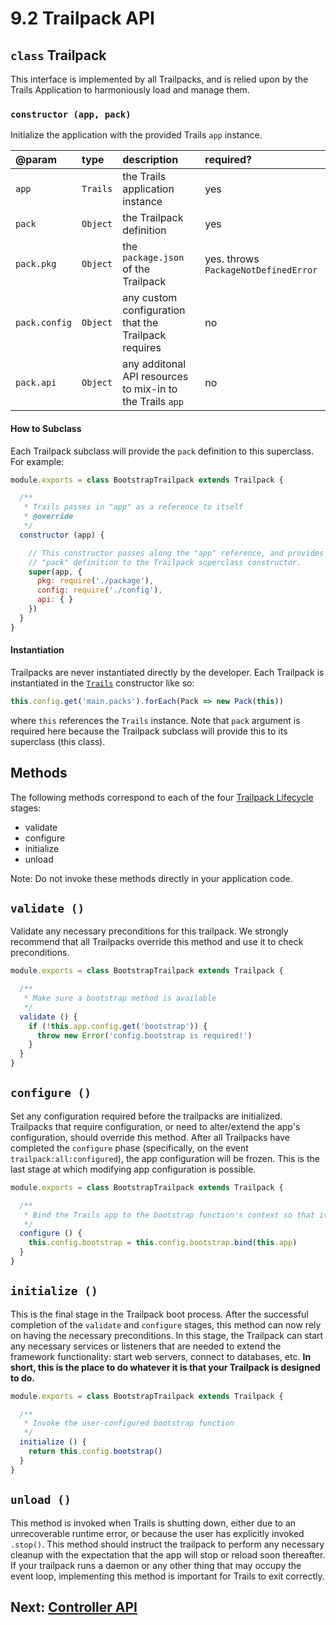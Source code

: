 # 9.2 Trailpack API

## `class` Trailpack

This interface is implemented by all Trailpacks, and is relied upon by the Trails Application to harmoniously load and manage them.

### `constructor (app, pack)`

Initialize the application with the provided Trails `app` instance.

| @param | type | description | required? |
|:---|:---|:---|:---|
| `app` | `Trails` | the Trails application instance | yes |
| `pack` | `Object` | the Trailpack definition | yes |
| `pack.pkg` | `Object` | the `package.json` of the Trailpack | yes. throws `PackageNotDefinedError` |
| `pack.config` | `Object` | any custom configuration that the Trailpack requires | no |
| `pack.api` | `Object` | any additonal API resources to mix-in to the Trails `app` | no |

#### How to Subclass

Each Trailpack subclass will provide the `pack` definition to this superclass. For example:

```js
module.exports = class BootstrapTrailpack extends Trailpack {

  /**
   * Trails passes in "app" as a reference to itself
   * @override
   */
  constructor (app) {

    // This constructor passes along the "app" reference, and provides its own custom
    // "pack" definition to the Trailpack superclass constructor.
    super(app, {
      pkg: require('./package'),
      config: require('./config'),
      api: { }
    })
  }
}
```

#### Instantiation

Trailpacks are never instantiated directly by the developer. Each Trailpack is instantiated in the [`Trails`](../trails.md) constructor like so:
```js
this.config.get('main.packs').forEach(Pack => new Pack(this))
```
where `this` references the `Trails` instance. Note that `pack` argument is required here because the Trailpack subclass will provide this to its superclass (this class).

## Methods

The following methods correspond to each of the four [Trailpack Lifecycle](./build/trailpack.md) stages:
- validate
- configure
- initialize
- unload

Note: Do not invoke these methods directly in your application code.

## `validate ()`

Validate any necessary preconditions for this trailpack. We strongly recommend that all Trailpacks override this method and use it to check preconditions.

```js
module.exports = class BootstrapTrailpack extends Trailpack {

  /**
   * Make sure a bootstrap method is available
   */
  validate () {
    if (!this.app.config.get('bootstrap')) {
      throw new Error('config.bootstrap is required!')
    }
  }
}
```

## `configure ()`

Set any configuration required before the trailpacks are initialized. Trailpacks that require configuration, or need to alter/extend the app's configuration, should override this method. After all Trailpacks have completed the `configure` phase (specifically, on the event `trailpack:all:configured`), the app configuration will be frozen. This is the last stage at which modifying app configuration is possible.

```js
module.exports = class BootstrapTrailpack extends Trailpack {

  /**
   * Bind the Trails app to the bootstrap function's context so that it can fire events.
   */
  configure () {
    this.config.bootstrap = this.config.bootstrap.bind(this.app)
  }
}
```

## `initialize ()`

This is the final stage in the Trailpack boot process. After the successful completion of the `validate` and `configure` stages, this method can now rely on having the necessary preconditions. In this stage, the Trailpack can start any necessary services or listeners that are needed to extend the framework functionality: start web servers, connect to databases, etc. **In short, this is the place to do whatever it is that your Trailpack is designed to do.**


```js
module.exports = class BootstrapTrailpack extends Trailpack {

  /**
   * Invoke the user-configured bootstrap function
   */
  initialize () {
    return this.config.bootstrap()
  }
}
```

## `unload ()`

This method is invoked when Trails is shutting down, either due to an unrecoverable runtime error, or because the user has explicitly invoked `.stop()`. This method should instruct the trailpack to perform any necessary cleanup with the expectation that the app will stop or reload soon thereafter. If your trailpack runs a daemon or any other thing that may occupy the event loop, implementing this method is important for Trails to exit correctly.

## Next: [Controller API](controller.md)
